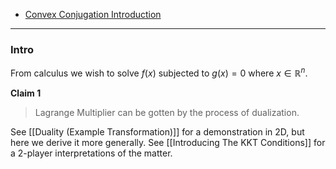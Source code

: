 - [Convex Conjugation Introduction](../../AMATH%20516%20Numerical%20Optimizations/Duality/Convex%20Conjugation%20Introduction.md)

---
### **Intro**

From calculus we wish to solve $f(x)$ subjected to $g(x) = 0$ where $x\in \mathbb{R}^{n}$. 

**Claim 1**

> Lagrange Multiplier can be gotten by the process of dualization. 

See [[Duality (Example Transformation)]] for a demonstration in 2D, but here we derive it more generally. 
See [[Introducing The KKT Conditions]] for a 2-player interpretations of the matter. 

